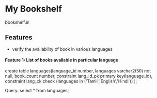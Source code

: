 # My Bookshelf
  bookshelf.in
 
## Features
   * verify the availability of book in various languages

#### Feature 1: List of books available in particular language
  
  
  create table languages(language_id number,
                languages varchar2(50) not null,
                book_count number,
                constraint lang_id_pk primary key(language_id),
                constraint lang_ck check (languages in ('Tamil','English','Hindi'))
                );
                
                
  Query:
    select * from languages;
